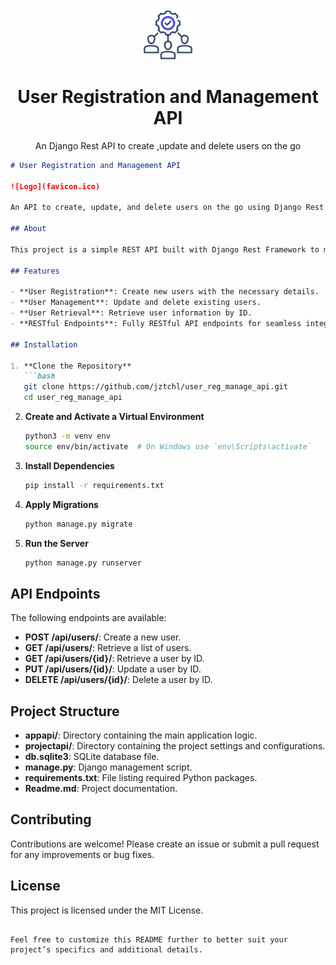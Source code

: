 
<br />
<div align="center">
  <a href="https://github.com/kmvishnu625/blog">
    <img src="favicon.ico" alt="Logo" width="80" height="80">
  </a>

<h1 align="center">User Registration and Management API</h1>

  <p align="center">
  An Django Rest API to create ,update and delete users on the go
  </p>
</div>


```markdown
# User Registration and Management API

![Logo](favicon.ico)

An API to create, update, and delete users on the go using Django Rest Framework.

## About

This project is a simple REST API built with Django Rest Framework to manage user registrations and their management. It provides endpoints to create, update, retrieve, and delete user information.

## Features

- **User Registration**: Create new users with the necessary details.
- **User Management**: Update and delete existing users.
- **User Retrieval**: Retrieve user information by ID.
- **RESTful Endpoints**: Fully RESTful API endpoints for seamless integration.

## Installation

1. **Clone the Repository**
   ```bash
   git clone https://github.com/jztchl/user_reg_manage_api.git
   cd user_reg_manage_api
   ```

2. **Create and Activate a Virtual Environment**
   ```bash
   python3 -m venv env
   source env/bin/activate  # On Windows use `env\Scripts\activate`
   ```

3. **Install Dependencies**
   ```bash
   pip install -r requirements.txt
   ```

4. **Apply Migrations**
   ```bash
   python manage.py migrate
   ```

5. **Run the Server**
   ```bash
   python manage.py runserver
   ```

## API Endpoints

The following endpoints are available:

- **POST /api/users/**: Create a new user.
- **GET /api/users/**: Retrieve a list of users.
- **GET /api/users/{id}/**: Retrieve a user by ID.
- **PUT /api/users/{id}/**: Update a user by ID.
- **DELETE /api/users/{id}/**: Delete a user by ID.

## Project Structure

- **appapi/**: Directory containing the main application logic.
- **projectapi/**: Directory containing the project settings and configurations.
- **db.sqlite3**: SQLite database file.
- **manage.py**: Django management script.
- **requirements.txt**: File listing required Python packages.
- **Readme.md**: Project documentation.

## Contributing

Contributions are welcome! Please create an issue or submit a pull request for any improvements or bug fixes.

## License

This project is licensed under the MIT License.

```

Feel free to customize this README further to better suit your project’s specifics and additional details.
